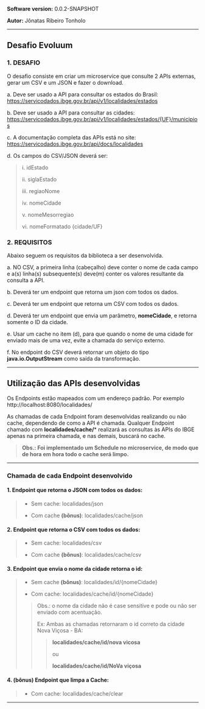 **Software version:** 0.0.2-SNAPSHOT

**Autor:** Jônatas Ribeiro Tonholo

---

## Desafio Evoluum

### 1. DESAFIO
O desafio consiste em criar um microservice que consulte 2 APIs externas, gerar um
CSV e um JSON e fazer o download.

a. Deve ser usado a API para consultar os estados do Brasil:
https://servicodados.ibge.gov.br/api/v1/localidades/estados

b. Deve ser usado a API para consultar as cidades:
https://servicodados.ibge.gov.br/api/v1/localidades/estados/{UF}/municipios

c. A documentação completa das APIs está no site:
https://servicodados.ibge.gov.br/api/docs/localidades

d. Os campos do CSV/JSON deverá ser:

> i. idEstado
>
> ii. siglaEstado
>
> iii. regiaoNome
>
> iv. nomeCidade
>
> v. nomeMesorregiao
>
> vi. nomeFormatado {cidade/UF}

### 2. REQUISITOS
Abaixo seguem os requisitos da biblioteca a ser desenvolvida.

a. NO CSV, a primeira linha (cabeçalho) deve conter o nome de cada campo e
a(s) linha(s) subsequente(s) deve(m) conter os valores resultante da consulta
a API.

b. Deverá ter um endpoint que retorna um json com todos os dados.

c. Deverá ter um endpoint que retorna um CSV com todos os dados.

d. Deverá ter um endpoint que envia um parâmetro, **nomeCidade**, e retorna
somente o ID da cidade.

e. Usar um cache no item (d), para que quando o nome de uma cidade for
enviado mais de uma vez, evite a chamada do serviço externo.

f. No endpoint do CSV deverá retornar um objeto do tipo **java.io.OutputStream**
como saída da transformação.

---

## Utilização das APIs desenvolvidas

Os Endpoints estão mapeados com um endereço padrão. Por exemplo http://localhost:8080/localidades/

As chamadas de cada Endpoint foram desenvolvidas realizando ou não cache, dependendo de como a API é chamada.
Qualquer Endpoint chamado com **localidades/cache/*** realizará as consultas às APIs do IBGE apenas na primeira chamada, e nas demais, buscará no cache.

>**Obs.: Foi implementado um Schedule no microservice, de modo que de hora em hora todo o cache será limpo.**

---
### Chamada de cada Endpoint desenvolvido
#### 1. Endpoint que retorna o JSON com todos os dados:
> - Sem cache: localidades/json
>
> - Com cache **(bônus)**: localidades/cache/json 

#### 2. Endpoint que retorna o CSV com todos os dados:
> - Sem cache: localidades/csv
>
> - Com cache **(bônus)**: localidades/cache/csv

#### 3. Endpoint que envia o nome da cidade retorna o id:
> - Sem cache **(bônus)**: localidades/id/{nomeCidade}
>
> - Com cache: localidades/cache/id/{nomeCidade}
>
>> Obs.: o nome da cidade não é case sensitive e pode ou não ser enviado com acentuação.
>>
>> Ex: Ambas as chamadas retornaram o id correto da cidade Nova Viçosa - BA:
>>
>>> **localidades/cache/id/nova vicosa**
>>>
>>>ou 
>>>
>>> **localidades/cache/id/NoVa viçosa**

#### 4. **(bônus)** Endpoint que limpa a Cache:
> - Com cache: localidades/cache/clear

---
